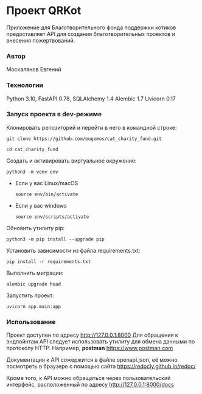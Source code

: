 # Проект QRKot
Приложение для Благотворительного фонда поддержки котиков предоставляет API для создания благотворительных проектов и внесения пожертвований.

### Автор
Москалянов Евгений

### Технологии
Python 3.10,
FastAPI 0.78,
SQLAlchemy 1.4
Alembic 1.7
Uvicorn 0.17

### Запуск проекта в dev-режиме
Клонировать репозиторий и перейти в него в командной строке:

```
git clone https://github.com/eugemos/cat_charity_fund.git
```

```
cd cat_charity_fund
```

Cоздать и активировать виртуальное окружение:

```
python3 -m venv env
```

* Если у вас Linux/macOS

    ```
    source env/bin/activate
    ```

* Если у вас windows

    ```
    source env/scripts/activate
    ```

Обновить утилиту pip:

```
python3 -m pip install --upgrade pip
```

Установить зависимости из файла requirements.txt:

```
pip install -r requirements.txt
```

Выполнить миграции:

```
alembic upgrade head
```

Запустить проект:

```
uvicorn app.main:app
```

### Использование
Проект доступен по адресу http://127.0.0.1:8000
Для обращения к эндпойнтам API следует использовать утилиту для обмена данными
по протоколу HTTP. Например, **postman** https://www.postman.com

Документация к API сожержится в файле openapi.json, её можно посмотреть в браузере с помощью сайта https://redocly.github.io/redoc/

Кроме того, к API можно обращаться через пользовательский интерфейс, расположенный по адресу http://127.0.0.1:8000/docs
